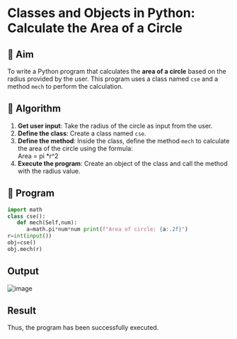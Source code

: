 # Classes and Objects in Python: Calculate the Area of a Circle

## 🎯 Aim
To write a Python program that calculates the **area of a circle** based on the radius provided by the user. This program uses a class named `cse` and a method `mech` to perform the calculation.

## 🧠 Algorithm
1. **Get user input**: Take the radius of the circle as input from the user.
2. **Define the class**: Create a class named `cse`.
3. **Define the method**: Inside the class, define the method `mech` to calculate the area of the circle using the formula:  
   Area = pi *r^2 
4. **Execute the program**: Create an object of the class and call the method with the radius value.

## 🧾 Program
```py
import math
class cse(): 
   def mech(Self,num): 
      a=math.pi*num*num print(f"Area of circle: {a:.2f}") 
r=int(input()) 
obj=cse() 
obj.mech(r)
```
## Output
![image](https://github.com/user-attachments/assets/2476019e-a2b0-4bf9-9cd0-3fee8306e4c5)

## Result
Thus, the program has been successfully executed. 
